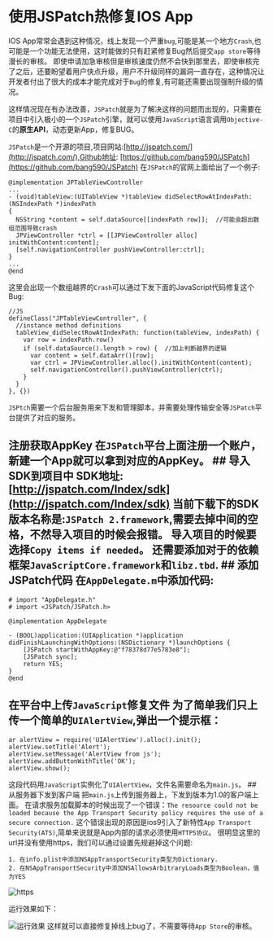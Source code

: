 # 使用JSPatch热修复IOS App

IOS App常常会遇到这种情况，线上发现一个严重`bug`,可能是某一个地方`Crash`,也可能是一个功能无法使用，这时能做的只有赶紧修复Bug然后提交`app store`等待漫长的审核。 即使申请加急审核但是审核速度仍然不会快到那里去，即使审核完了之后，还要盼望着用户快点升级，用户不升级同样的漏洞一直存在，这种情况让开发者付出了很大的成本才能完成对于`Bug`的修复,有可能还需要出现强制升级的情况。

这样情况现在有办法改善，`JSPatch`就是为了解决这样的问题而出现的，只需要在项目中引入极小的一个`JSPatch`引擎，就可以使用`JavaScript`语言调用`Objective-C`的**原生API**，动态更新App，修复BUG。

`JSPatch`是一个开源的项目,项目网站:[http://jspatch.com/](http://jspatch.com/),Github地址: [https://github.com/bang590/JSPatch](https://github.com/bang590/JSPatch) 在`JSPatch`的官网上面给出了一个例子:

```
@implementation JPTableViewController
...
- (void)tableView:(UITableView *)tableView didSelectRowAtIndexPath:(NSIndexPath *)indexPath
{
  NSString *content = self.dataSource[[indexPath row]];  //可能会超出数组范围导致crash
  JPViewController *ctrl = [[JPViewController alloc] initWithContent:content];
  [self.navigationController pushViewController:ctrl];
}
...
@end
```

这里会出现一个数组越界的`Crash`可以通过下发下面的JavaScript代码修复这个Bug:

```
//JS
defineClass("JPTableViewController", {
  //instance method definitions
  tableView_didSelectRowAtIndexPath: function(tableView, indexPath) {
    var row = indexPath.row()
    if (self.dataSource().length > row) {  //加上判断越界的逻辑
      var content = self.dataArr()[row];
      var ctrl = JPViewController.alloc().initWithContent(content);
      self.navigationController().pushViewController(ctrl);
    }
  }
}, {})

```

`JSPtch`需要一个后台服务用来下发和管理脚本，并需要处理传输安全等`JSPatch`平台提供了对应的服务。

## 注册获取AppKey 在`JSPatch`平台上面注册一个账户，新建一个App就可以拿到对应的AppKey。 ## 导入SDK到项目中 SDK地址:[http://jspatch.com/Index/sdk](http://jspatch.com/Index/sdk) 当前下载下的SDK版本名称是:`JSPatch 2.framework`,需要去掉中间的空格，不然导入项目的时候会报错。 导入项目的时候要选择`Copy items if needed`。 还需要添加对于的依赖框架`JavaScriptCore.framework`和`libz.tbd`. ## 添加JSPatch代码 在`AppDelegate.m`中添加代码:

```
# import "AppDelegate.h"
# import <JSPatch/JSPatch.h>

@implementation AppDelegate

- (BOOL)application:(UIApplication *)application didFinishLaunchingWithOptions:(NSDictionary *)launchOptions {
    [JSPatch startWithAppKey:@"f78378d77e5783e8"];
    [JSPatch sync];
    return YES;
}
@end
```

## 在平台中上传`JavaScript`修复文件 为了简单我们只上传一个简单的`UIAlertView`,弹出一个提示框：

```
ar alertView = require('UIAlertView').alloc().init();
alertView.setTitle('Alert');
alertView.setMessage('AlertView from js');
alertView.addButtonWithTitle('OK');
alertView.show();

```

这段代码用`JavaScript`实例化了`UIAlertView`，文件名需要命名为`main.js`。 ## 从服务器下发到客户端 把`main.js`上传到服务器上，下发到版本为1.0的客户端上面。 在请求服务加载脚本的时候出现了一个错误：`The resource could not be loaded because the App Transport Security policy requires the use of a secure connection.` 这个错误出现的原因是ios9引入了新特性`App Transport Security(ATS)`,简单来说就是App内部的请求必须使用`HTTPS协议`。 很明显这里的url并没有使用https，我们可以通过设置先规避掉这个问题:

```
1. 在info.plist中添加NSAppTransportSecurity类型为Dictionary.
2. 在NSAppTransportSecurity中添加NSAllowsArbitraryLoads类型为Boolean，值为YES
```

![https](http://upload-images.jianshu.io/upload_images/22188-9a19b52eca5e1349.png?imageMogr2/auto-orient/strip%7CimageView2/2/w/1240)

运行效果如下：

![运行效果](http://upload-images.jianshu.io/upload_images/22188-c5c9a5a7e30983dc.png?imageMogr2/auto-orient/strip%7CimageView2/2/w/1240) 这样就可以直接修复掉线上bug了，不需要等待`App Store`的审核。
